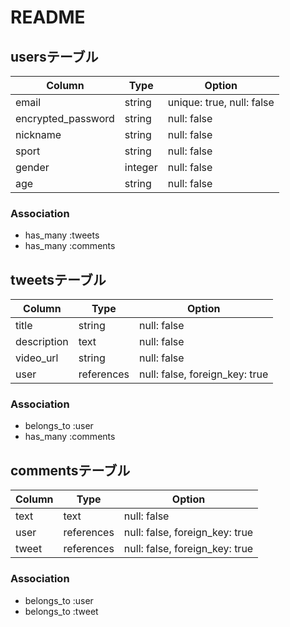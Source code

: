 # README

## usersテーブル

| Column             | Type    | Option                   |
| ------------------ | ------- | ------------------------ |
| email              | string  | unique: true, null: false|
| encrypted_password | string  | null: false              |
| nickname           | string  | null: false              |
| sport              | string  | null: false              | 
| gender             | integer | null: false              | 
| age                | string  | null: false              |

### Association
- has_many :tweets
- has_many :comments

## tweetsテーブル

| Column            | Type       | Option                         |
| ----------------- | ---------- | ------------------------------ |
| title             | string     | null: false                    | 
| description       | text       | null: false                    |
| video_url         | string     | null: false                    |  
| user              | references | null: false, foreign_key: true |

### Association
- belongs_to :user
- has_many :comments

## commentsテーブル

| Column            | Type       | Option                         |
| ----------------- | ---------- | ------------------------------ |
| text              | text     | null: false                    |
| user              | references | null: false, foreign_key: true |
| tweet             | references | null: false, foreign_key: true |

### Association
- belongs_to :user
- belongs_to :tweet